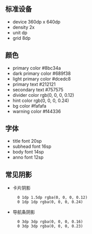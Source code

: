 ## 标准设备

+ device 360dp x 640dp
+ density 2x
+ unit dp
+ grid 8dp

## 颜色

+ primary color #8bc34a
+ dark primary color #689f38
+ light primary color #dcedc8
+ primary text #212121
+ secondary text #757575
+ divider color rgb(0, 0, 0, 0.12)
+ hint color rgb(0, 0, 0, 0.24)
+ bg color #fafafa
+ warning color #f44336
## 字体

+ title font 20sp
+ subhead font 16sp
+ body font 14sp
+ anno font 12sp

## 常见阴影

+ 卡片阴影

		0 1dp 1.5dp rgba(0, 0, 0, 0.12)
		0 1dp 1dp rgba(0, 0, 0, 0.24)

+ 导航条阴影

		0 3dp 3dp rgba(0, 0, 0, 0.16)
		0 3dp 3dp rgba(0, 0, 0, 0.23)